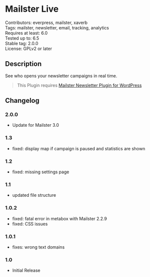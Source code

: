 # Mailster Live

Contributors: everpress, mailster, xaverb  
Tags: mailster, newsletter, email, tracking, analytics  
Requires at least: 6.0  
Tested up to: 6.5  
Stable tag: 2.0.0  
License: GPLv2 or later

## Description

See who opens your newsletter campaigns in real time.

> This Plugin requires [Mailster Newsletter Plugin for WordPress](https://mailster.co/?utm_campaign=wporg&utm_source=wordpress.org&utm_medium=readme&utm_term=Mailster+Live)

## Changelog

### 2.0.0

- Update for Mailster 3.0

### 1.3

- fixed: display map if campaign is paused and statistics are shown

### 1.2

- fixed: missing settings page

### 1.1

- updated file structure

### 1.0.2

- fixed: fatal error in metabox with Mailster 2.2.9
- fixed: CSS issues

### 1.0.1

- fixes: wrong text domains

### 1.0

- Initial Release
